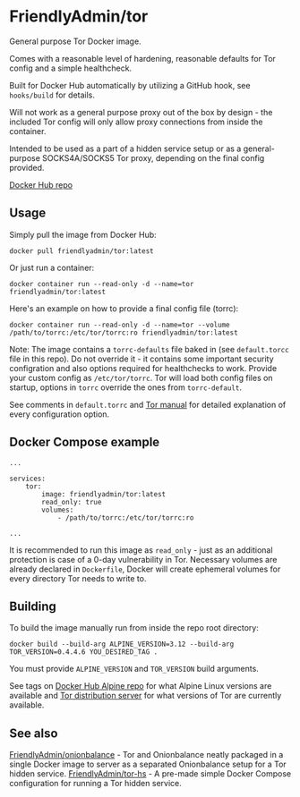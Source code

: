 # FriendlyAdmin/tor

General purpose Tor Docker image.

Comes with a reasonable level of hardening, reasonable defaults for Tor config and a simple healthcheck.

Built for Docker Hub automatically by utilizing a GitHub hook, see `hooks/build` for details.

Will not work as a general purpose proxy out of the box by design - the included Tor config will only allow proxy connections from inside the container.

Intended to be used as a part of a hidden service setup or as a general-purpose SOCKS4A/SOCKS5 Tor proxy, depending on the final config provided.

[Docker Hub repo](https://hub.docker.com/r/friendlyadmin/tor)

## Usage

Simply pull the image from Docker Hub:

```
docker pull friendlyadmin/tor:latest
```

Or just run a container:

```
docker container run --read-only -d --name=tor friendlyadmin/tor:latest
```

Here's an example on how to provide a final config file (torrc):

```
docker container run --read-only -d --name=tor --volume /path/to/torrc:/etc/tor/torrc:ro friendlyadmin/tor:latest
```

Note: The image contains a `torrc-defaults` file baked in (see `default.torcc` file in this repo).
Do not override it - it contains some important security configration and also options required for healthchecks to work.
Provide your custom config as `/etc/tor/torrc`. Tor will load both config files on startup, options in `torrc` override the ones from `torrc-default`.

See comments in `default.torrc` and [Tor manual](https://torproject.org/docs/tor-manual.html) for detailed explanation of every configuration option.

## Docker Compose example

```
...

services:
    tor:
        image: friendlyadmin/tor:latest
        read_only: true
        volumes:
            - /path/to/torrc:/etc/tor/torrc:ro

...
```

It is recommended to run this image as `read_only` - just as an additional protection is case of a 0-day vulnerability in Tor. Necessary volumes are already declared in `Dockerfile`, Docker will create ephemeral volumes for every directory Tor needs to write to.

## Building

To build the image manually run from inside the repo root directory:

```
docker build --build-arg ALPINE_VERSION=3.12 --build-arg TOR_VERSION=0.4.4.6 YOU_DESIRED_TAG .
```

You must provide `ALPINE_VERSION` and `TOR_VERSION` build arguments.

See tags on [Docker Hub Alpine repo](https://hub.docker.com/_/alpine) for what Alpine Linux versions are available and [Tor distribution server](https://dist.torproject.org/) for what versions of Tor are currently available.

## See also

[FriendlyAdmin/onionbalance](https://github.com/FriendlyAdmin/onionbalance) - Tor and Onionbalance neatly packaged in a single Docker image to server as a separated Onionbalance setup for a Tor hidden service.
[FriendlyAdmin/tor-hs](https://github.com/FriendlyAdmin/tor-hs) - A pre-made simple Docker Compose configuration for running a Tor hidden service.
